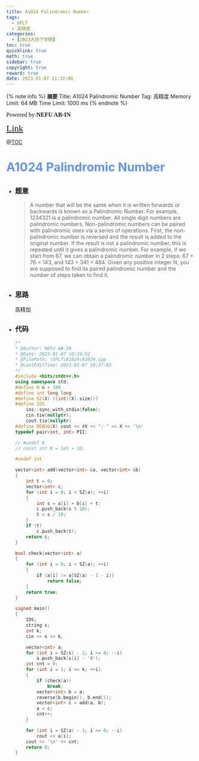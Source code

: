 ```yaml
---
title: A1024 Palindromic Number
tags:
  - GPLT
  - 高精度
categories:
  - [2023大四下学期]
toc: true
quicklink: true
math: true
sidebar: true
copyright: true
reward: true
date: 2023-01-07 11:32:08
---
```



{% note info %}
**摘要**
Title: A1024 Palindromic Number
Tag: 高精度
Memory Limit: 64 MB
Time Limit: 1000 ms
{% endnote %}
<!-- more -->

<font size=3 face=楷体>Powered by:**NEFU AB-IN**</font>

<font color=#FFA500 size=5 face=楷体>[Link](https://pintia.cn/problem-sets/994805342720868352/exam/problems/994805476473028608)</font>

@[TOC](文章目录)

# <font color=#6495ED size=6>A1024 Palindromic Number</font>

* ## <font size=4 face=粗体>题意</font>

  >A number that will be the same when it is written forwards or backwards is known as a Palindromic Number. For example, 1234321 is a palindromic number. All single digit numbers are palindromic numbers.
  >Non-palindromic numbers can be paired with palindromic ones via a series of operations. First, the non-palindromic number is reversed and the result is added to the original number. If the result is not a palindromic number, this is repeated until it gives a palindromic number. For example, if we start from 67, we can obtain a palindromic number in 2 steps: 67 + 76 = 143, and 143 + 341 = 484.
  >Given any positive integer N, you are supposed to find its paired palindromic number and the number of steps taken to find it.

* ## <font size=4 face=粗体>思路</font>

  高精加

* ## <font size=4 face=粗体>代码</font>

  ```cpp
  /*
  * @Author: NEFU AB-IN
  * @Date: 2023-01-07 10:24:52
  * @FilePath: \GPLT\A1024\A1024.cpp
  * @LastEditTime: 2023-01-07 10:37:03
  */
  #include <bits/stdc++.h>
  using namespace std;
  #define N n + 100
  #define int long long
  #define SZ(X) ((int)(X).size())
  #define IOS                                                                                                            \
      ios::sync_with_stdio(false);                                                                                       \
      cin.tie(nullptr);                                                                                                  \
      cout.tie(nullptr)
  #define DEBUG(X) cout << #X << ": " << X << '\n'
  typedef pair<int, int> PII;

  // #undef N
  // const int N = 1e5 + 10;

  #undef int

  vector<int> add(vector<int> &a, vector<int> &b)
  {
      int t = 0;
      vector<int> c;
      for (int i = 0; i < SZ(a); ++i)
      {
          int s = a[i] + b[i] + t;
          c.push_back(s % 10);
          t = s / 10;
      }
      if (t)
          c.push_back(t);
      return c;
  }

  bool check(vector<int> a)
  {
      for (int i = 0; i < SZ(a); ++i)
      {
          if (a[i] != a[SZ(a) - 1 - i])
              return false;
      }
      return true;
  }

  signed main()
  {
      IOS;
      string s;
      int k;
      cin >> s >> k;

      vector<int> a;
      for (int i = SZ(s) - 1; i >= 0; --i)
          a.push_back(s[i] - '0');
      int cnt = 0;
      for (int i = 1; i <= k; ++i)
      {
          if (check(a))
              break;
          vector<int> b = a;
          reverse(b.begin(), b.end());
          vector<int> c = add(a, b);
          a = c;
          cnt++;
      }

      for (int i = SZ(a) - 1; i >= 0; --i)
          cout << a[i];
      cout << '\n' << cnt;
      return 0;
  }
  ```